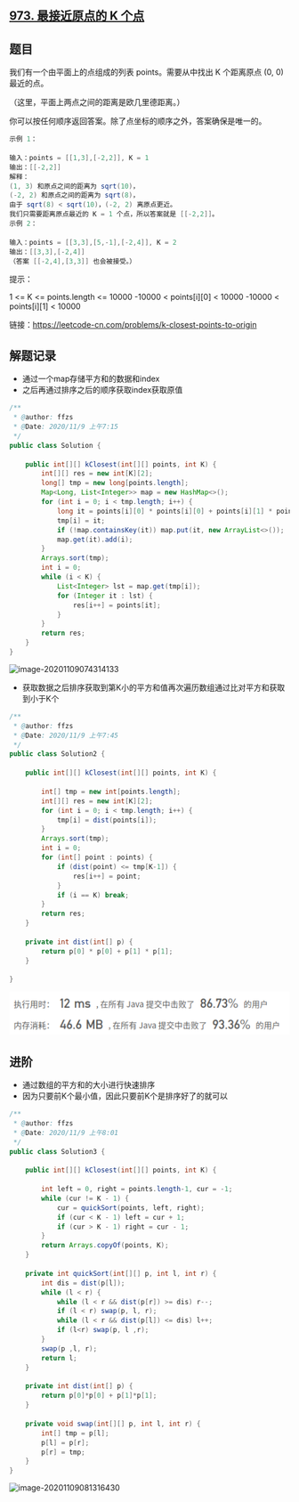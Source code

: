 ## [973. 最接近原点的 K 个点](https://leetcode-cn.com/problems/k-closest-points-to-origin/)

## 题目

我们有一个由平面上的点组成的列表 points。需要从中找出 K 个距离原点 (0, 0) 最近的点。

（这里，平面上两点之间的距离是欧几里德距离。）

你可以按任何顺序返回答案。除了点坐标的顺序之外，答案确保是唯一的。

 

```java
示例 1：

输入：points = [[1,3],[-2,2]], K = 1
输出：[[-2,2]]
解释： 
(1, 3) 和原点之间的距离为 sqrt(10)，
(-2, 2) 和原点之间的距离为 sqrt(8)，
由于 sqrt(8) < sqrt(10)，(-2, 2) 离原点更近。
我们只需要距离原点最近的 K = 1 个点，所以答案就是 [[-2,2]]。
示例 2：

输入：points = [[3,3],[5,-1],[-2,4]], K = 2
输出：[[3,3],[-2,4]]
（答案 [[-2,4],[3,3]] 也会被接受。）
```


提示：

1 <= K <= points.length <= 10000
-10000 < points[i][0] < 10000
-10000 < points[i][1] < 10000


链接：https://leetcode-cn.com/problems/k-closest-points-to-origin

## 解题记录

+ 通过一个map存储平方和的数据和index
+ 之后再通过排序之后的顺序获取index获取原值

```java
/**
 * @author: ffzs
 * @Date: 2020/11/9 上午7:15
 */
public class Solution {

    public int[][] kClosest(int[][] points, int K) {
        int[][] res = new int[K][2];
        long[] tmp = new long[points.length];
        Map<Long, List<Integer>> map = new HashMap<>();
        for (int i = 0; i < tmp.length; i++) {
            long it = points[i][0] * points[i][0] + points[i][1] * points[i][1];
            tmp[i] = it;
            if (!map.containsKey(it)) map.put(it, new ArrayList<>());
            map.get(it).add(i);
        }
        Arrays.sort(tmp);
        int i = 0;
        while (i < K) {
            List<Integer> lst = map.get(tmp[i]);
            for (Integer it : lst) {
                res[i++] = points[it];
            }
        }
        return res;
    }
}
```

![image-20201109074314133](https://gitee.com/ffzs/picture_go/raw/master/img/image-20201109074314133.png)

+ 获取数据之后排序获取到第K小的平方和值再次遍历数组通过比对平方和获取到小于K个

```java
/**
 * @author: ffzs
 * @Date: 2020/11/9 上午7:45
 */
public class Solution2 {

    public int[][] kClosest(int[][] points, int K) {

        int[] tmp = new int[points.length];
        int[][] res = new int[K][2];
        for (int i = 0; i < tmp.length; i++) {
            tmp[i] = dist(points[i]);
        }
        Arrays.sort(tmp);
        int i = 0;
        for (int[] point : points) {
            if (dist(point) <= tmp[K-1]) {
                res[i++] = point;
            }
            if (i == K) break;
        }
        return res;
    }

    private int dist(int[] p) {
        return p[0] * p[0] + p[1] * p[1];
    }

}
```

![image-20201109081337873](README.assets/image-20201109081337873.png)

## 进阶

+ 通过数组的平方和的大小进行快速排序
+ 因为只要前K个最小值，因此只要前K个是排序好了的就可以

```java
/**
 * @author: ffzs
 * @Date: 2020/11/9 上午8:01
 */
public class Solution3 {

    public int[][] kClosest(int[][] points, int K) {

        int left = 0, right = points.length-1, cur = -1;
        while (cur != K - 1) {
            cur = quickSort(points, left, right);
            if (cur < K - 1) left = cur + 1;
            if (cur > K - 1) right = cur - 1;
        }
        return Arrays.copyOf(points, K);
    }

    private int quickSort(int[][] p, int l, int r) {
        int dis = dist(p[l]);
        while (l < r) {
            while (l < r && dist(p[r]) >= dis) r--;
            if (l < r) swap(p, l, r);
            while (l < r && dist(p[l]) <= dis) l++;
            if (l<r) swap(p, l ,r);
        }
        swap(p ,l, r);
        return l;
    }

    private int dist(int[] p) {
        return p[0]*p[0] + p[1]*p[1];
    }

    private void swap(int[][] p, int l, int r) {
        int[] tmp = p[l];
        p[l] = p[r];
        p[r] = tmp;
    }
}
```

![image-20201109081316430](https://gitee.com/ffzs/picture_go/raw/master/img/image-20201109081316430.png)